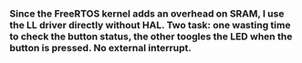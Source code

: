 ### Since the FreeRTOS kernel adds an overhead on SRAM, I use the LL driver directly without HAL. Two task: one wasting time to check the button status, the other toogles the LED when the button is pressed. No external interrupt.
